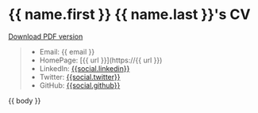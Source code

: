 # {{ name.first }} {{ name.last }}'s CV

<script src="https://code.jquery.com/jquery-3.7.1.slim.min.js" integrity="sha256-kmHvs0B+OpCW5GVHUNjv9rOmY0IvSIRcf7zGUDTDQM8=" crossorigin="anonymous"></script>

[Download PDF version](CV-Songlin-Jiang.pdf)

> - Email: {{ email }}
> - HomePage: [{{ url }}](https://{{ url }})
> - LinkedIn: [{{social.linkedin}}](https://www.linkedin.com/in/{{social.linkedin}})
> - Twitter: [{{social.twitter}}](https://twitter.com/{{social.twitter}})
> - GitHub: [{{social.github}}](https://github.com/{{social.github}})

{{ body }}
